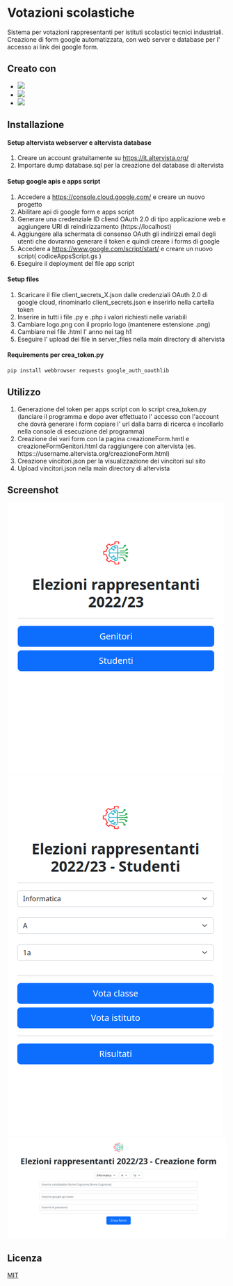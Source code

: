 # Votazioni scolastiche

Sistema per votazioni rappresentanti per istituti scolastici tecnici industriali.
Creazione di form google automatizzata, con web server e database per l' accesso ai link dei google form.


## Creato con

* [<img width="150" src="https://i.ibb.co/FhJ3wXG/Altervista-Logo-4.png" />](https://it.altervista.org/)
* [<img width="60" src="https://getbootstrap.com/docs/5.0/assets/brand/bootstrap-logo.svg" />](https://getbootstrap.com/)
* [<img width="140" src="https://www.drupal.org/files/project-images/Google-API.jpg" />](https://cloud.google.com/apis?hl=it)

## Installazione

#### Setup altervista webserver e altervista database

1. Creare un account gratuitamente su https://it.altervista.org/
2. Importare dump database.sql per la creazione del database di altervista

#### Setup google apis e apps script

1. Accedere a https://console.cloud.google.com/ e creare un nuovo progetto
2. Abilitare api di google form e apps script
3. Generare una credenziale ID cliend OAuth 2.0 di tipo applicazione web e aggiungere URI di reindirizzamento (https://localhost)
4. Aggiungere alla schermata di consenso OAuth gli indirizzi email degli utenti che dovranno generare il token e quindi creare i forms di google
5. Accedere a https://www.google.com/script/start/ e creare un nuovo script( codiceAppsScript.gs )
6. Eseguire il deployment del file app script

#### Setup files

1. Scaricare il file client_secrets_X.json dalle credenziali OAuth 2.0 di google cloud, rinominarlo client_secrets.json e inserirlo nella cartella token 
2. Inserire in tutti i file .py e .php i valori richiesti nelle variabili 
3. Cambiare logo.png con il proprio logo (mantenere estensione .png)
4. Cambiare nei file .html l' anno nei tag h1
5. Eseguire l' upload dei file in server_files nella main directory di altervista
 
#### Requirements per crea_token.py
```python
pip install webbrowser requests google_auth_oauthlib
```

## Utilizzo

1. Generazione del token per apps script con lo script crea_token.py (lanciare il programma e dopo aver effettuato l' accesso con l'account che dovrà generare i form copiare l' url dalla barra di ricerca e incollarlo nella console di esecuzione del programma)
2. Creazione dei vari form con la pagina creazioneForm.hmtl e creazioneFormGenitori.html da raggiungere con altervista (es. https:://username.altervista.org/creazioneForm.html)
2. Creazione vincitori.json per la visualizzazione dei vincitori sul sito
3. Upload vincitori.json nella main directory di  altervista

## Screenshot
![Alt text](/screen/index_html.png?raw=true "index.html")
![Alt text](/screen/studenti_html.png?raw=true "studenti.html")
![Alt text](/screen/creazioneForm_html.png?raw=true "creazioneForm.html")

## Licenza
[MIT](https://choosealicense.com/licenses/mit/)

